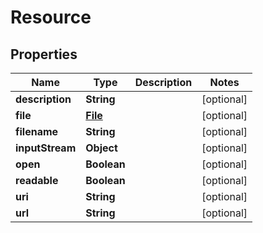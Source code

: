 # Resource

## Properties
Name | Type | Description | Notes
------------ | ------------- | ------------- | -------------
**description** | **String** |  |  [optional]
**file** | [**File**](File.md) |  |  [optional]
**filename** | **String** |  |  [optional]
**inputStream** | **Object** |  |  [optional]
**open** | **Boolean** |  |  [optional]
**readable** | **Boolean** |  |  [optional]
**uri** | **String** |  |  [optional]
**url** | **String** |  |  [optional]
